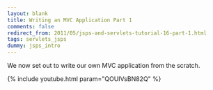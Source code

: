 ```yaml
---           
layout: blank
title: Writing an MVC Application Part 1
comments: false
redirect_from: 2011/05/jsps-and-servlets-tutorial-16-part-1.html
tags: servlets_jsps
dummy: jsps_intro
---
```


We now set out to write our own MVC application from the scratch.

{% include youtube.html param="QOUIVsBN82Q" %}